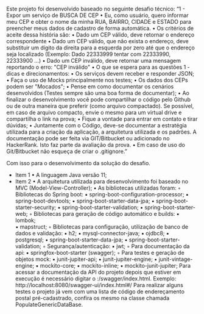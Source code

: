 Este projeto foi desenvolvido baseado no seguinte desafio técnico:
“1 - Expor um serviço de BUSCA DE CEP
    • Eu, como usuário, quero informar meu CEP e obter o nome da minha RUA, BAIRRO, CIDADE e ESTADO para preencher meus dados de cadastro de forma automática.
    • Os critérios de aceite dessa história são:
    • Dado um CEP válido, deve retornar o endereço correspondente
    • Dado um CEP válido, que não exista o endereço, deve substituir um dígito da direita para a esquerda por zero até que o endereço seja localizado (Exemplo: Dado 22333999 tentar com 22333990, 22333900 …)
    • Dado um CEP inválido, deve retornar uma mensagem reportando o erro: "CEP inválido"
    • O que se espera para as questões 1  - dicas e direcionamentos:
    • Os serviços devem receber e responder JSON;
    • Faça o uso de Mocks principalmente nos testes;
    • Os dados dos CEPs podem ser "Mocados";
    • Pense em como documentar os cenários desenvolvidos (Testes sempre são uma boa forma de documentar);
    • Ao finalizar o desenvolvimento você pode compartilhar o código pelo Github ou de outra maneira que preferir (como arquivo compactado). Se possível, em caso de arquivo compacto, envie o mesmo para um virtual drive e compartilha o link na prova;
    • Fique a vontade para entrar em contato e tirar dúvidas;
    • Juntamente com o Código, deve-se documentar a estratégia utilizada para a criação da aplicação, a arquitetura utilizada e os padrões. A documentação pode ser feita via GIT/Bitbucket ou adicionado no HackerRank. Isto faz parte da avaliação da prova.
    • Em caso de uso do Git/Bitbucket não esqueça de criar o .gitignore.” 

Com isso para o desenvolvimento da solução do desafio.
  * Item 1  • A linguagem Java versão 11;
  * Item 2 • A arquitetura utilizada para desenvolvimento foi baseado no MVC (Model-View-Controller);
    • As bibliotecas utilizadas foram:
        ◦ Bibliotecas do Spring boot:
            ▪ spring-boot-configuration-processor;
            ▪ spring-boot-devtools;
            ▪ spring-boot-starter-data-jpa;
            ▪ spring-boot-starter-security;
            ▪ spring-boot-starter-validation;
            ▪  spring-boot-starter-web;
        ◦ Bibliotecas para geração de código automático e builds:
            ▪ lombok;	
            ▪ mapstruct;
        ◦ Bibliotecas para configuração, utilização de banco de dados e validação:
            ▪ h2;
            ▪ mysql-connector-java;
            ▪ ojdbc8;
            ▪ postgresql;
            ▪ spring-boot-starter-data-jpa;
            ▪ spring-boot-starter-validation;
        ◦ Segurança/autenticação:
            ▪ jwt;
        ◦ Para documentação da api:
            ▪ springfox-boot-starter (swagger);
        ◦ Para testes e geração de objetos mock:
            ▪ junit-jupiter-api;
            ▪ junit-jupiter-engine;
            ▪ junit-vintage-engine;
            ▪ mockito-core;
            ▪ mockito-inline;
            ▪ mockito-junit-jupiter;
Para acessar a documentação da API do projeto depois que estiver em execução é necessário digitar o <IP>:<PORT>/swagger/index.html. Exemplo: http://localhost:8080/swagger-ui/index.html#/
Para realizar alguns testes o projeto já vem com uma lista de código de endereçamento postal pré-cadastrado, confira os mesmo na classe chamada PopulateGenericDataBase.
